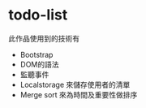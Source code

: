 # todo-list

此作品使用到的技術有
<ul>
  <li>Bootstrap</li>
  <li>DOM的語法</li>
  <li>監聽事件</li>
  <li>Localstorage 來儲存使用者的清單</li>
  <li>Merge sort 來為時間及重要性做排序</li>
</ul>
